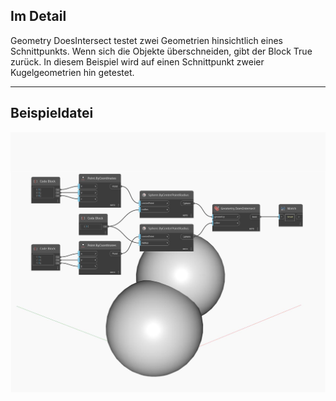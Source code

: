 ## Im Detail
Geometry DoesIntersect testet zwei Geometrien hinsichtlich eines Schnittpunkts. Wenn sich die Objekte überschneiden, gibt der Block True zurück. In diesem Beispiel wird auf einen Schnittpunkt zweier Kugelgeometrien hin getestet.
___
## Beispieldatei

![DoesIntersect](./Autodesk.DesignScript.Geometry.Geometry.DoesIntersect_img.jpg)

